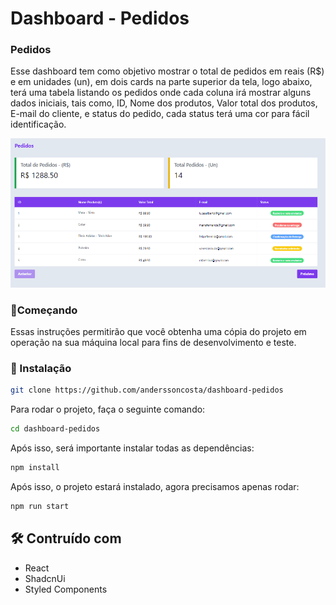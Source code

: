 # Dashboard - Pedidos

### Pedidos

Esse dashboard tem como objetivo mostrar o total de pedidos em reais (R$) e em unidades (un), em dois cards na parte superior da tela, logo abaixo, terá uma tabela listando os pedidos onde cada coluna irá mostrar alguns dados iniciais, tais como, ID, Nome dos produtos, Valor total dos produtos, E-mail do cliente, e status do pedido, cada status terá uma cor para fácil identificação.

<img src="src/assets/dashboard.png" />

### 🚀Começando

Essas instruções permitirão que você obtenha uma cópia do projeto em operação na sua máquina local para fins de desenvolvimento e teste.

### 🔧 Instalação

```bash
git clone https://github.com/anderssoncosta/dashboard-pedidos
```

Para rodar o projeto, faça o seguinte comando:

```bash
cd dashboard-pedidos
```

Após isso, será importante instalar todas as dependências:

```bash
npm install
```

Após isso, o projeto estará instalado, agora precisamos apenas rodar:

```bash
npm run start
```

## 🛠️ Contruído com

- React
- ShadcnUi
- Styled Components
